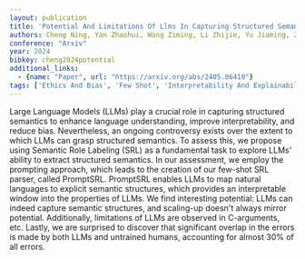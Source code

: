 ```yaml
---
layout: publication
title: 'Potential And Limitations Of Llms In Capturing Structured Semantics: A Case Study On SRL'
authors: Cheng Ning, Yan Zhaohui, Wang Ziming, Li Zhijie, Yu Jiaming, Zheng Zilong, Tu Kewei, Xu Jinan, Han Wenjuan
conference: "Arxiv"
year: 2024
bibkey: cheng2024potential
additional_links:
  - {name: "Paper", url: "https://arxiv.org/abs/2405.06410"}
tags: ['Ethics And Bias', 'Few Shot', 'Interpretability And Explainability', 'Prompting', 'Reinforcement Learning']
---
```

Large Language Models (LLMs) play a crucial role in capturing structured
semantics to enhance language understanding, improve interpretability, and
reduce bias. Nevertheless, an ongoing controversy exists over the extent to
which LLMs can grasp structured semantics. To assess this, we propose using
Semantic Role Labeling (SRL) as a fundamental task to explore LLMs' ability to
extract structured semantics. In our assessment, we employ the prompting
approach, which leads to the creation of our few-shot SRL parser, called
PromptSRL. PromptSRL enables LLMs to map natural languages to explicit semantic
structures, which provides an interpretable window into the properties of LLMs.
We find interesting potential: LLMs can indeed capture semantic structures, and
scaling-up doesn't always mirror potential. Additionally, limitations of LLMs
are observed in C-arguments, etc. Lastly, we are surprised to discover that
significant overlap in the errors is made by both LLMs and untrained humans,
accounting for almost 30% of all errors.
